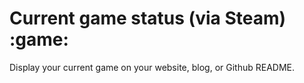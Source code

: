 # Current game status (via Steam) :game:

Display your current game on your website, blog, or Github README.  
